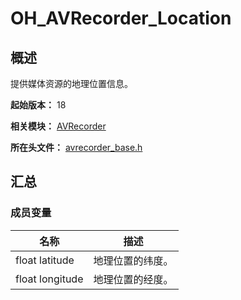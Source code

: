 # OH_AVRecorder_Location

## 概述

提供媒体资源的地理位置信息。

**起始版本：** 18

**相关模块：** [AVRecorder](capi-avrecorder.md)

**所在头文件：** [avrecorder_base.h](capi-avrecorder-base-h.md)

## 汇总

### 成员变量

| 名称 | 描述 |
| -- | -- |
| float latitude | 地理位置的纬度。 |
| float longitude | 地理位置的经度。 |



